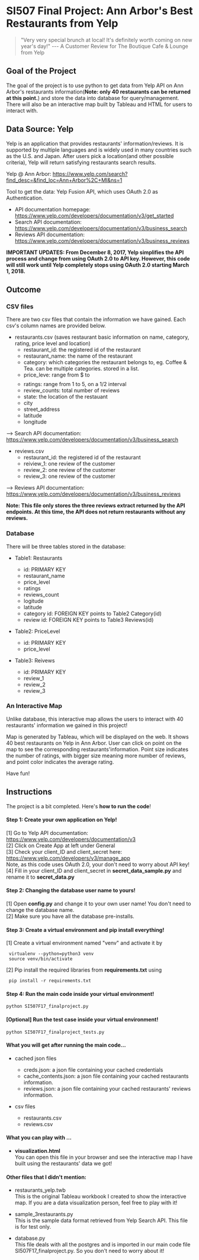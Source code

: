 # SI507 Final Project: Ann Arbor's Best Restaurants from Yelp


>  "Very very special brunch at local! It's definitely worth coming on new year's day!" 
                                                             --- A Customer Review for The Boutique Cafe & Lounge from Yelp


## Goal of the Project

The goal of the project is to use python to get data from Yelp API on Ann Arbor's restaurants information(**Note: only 40 restaurants can be returned at this point.**) and store the data into database for query/management. There will also be an interactive map built by Tableau and HTML for users to interact with. 

## Data Source: Yelp

Yelp is an application that provides restaurants' information/reviews. It is supported by multiple languages and is widely used in many countries such as the U.S. and Japan. After users pick a location(and other possible criteria), Yelp will return satisfying restaurants search results. 

Yelp @ Ann Arbor: https://www.yelp.com/search?find_desc=&find_loc=Ann+Arbor%2C+MI&ns=1

Tool to get the data: Yelp Fusion API, which uses OAuth 2.0 as Authentication.
  * API documentation homepage: https://www.yelp.com/developers/documentation/v3/get_started
  * Search API documentation: https://www.yelp.com/developers/documentation/v3/business_search
  * Reviews API documentation: https://www.yelp.com/developers/documentation/v3/business_reviews

**IMPORTANT UPDATES: From December 8, 2017, Yelp simplifies the API process and change from using OAuth 2.0 to API key. However, this code will still work until Yelp completely stops using OAuth 2.0 starting March 1, 2018.**

## Outcome

### CSV files

There are two csv files that contain the information we have gained. Each csv's column names are provided below.

* restaurants.csv (saves restaurant basic information on name, category, rating, price level and location)
  * restaurant_id: the registered id of the restaurant
  * restaurant_name: the name of the restaurant
  * category: which categories the restaurant belongs to, eg. Coffee & Tea. can be multiple categories. stored in a list.
  * price_leve: range from $ to $$$$
  * ratings: range from 1 to 5, on a 1/2 interval
  * review_counts: total number of reviews
  * state: the location of the restauant
  * city
  * street_address
  * latitude
  * longitude
  
--> Search API documentation: https://www.yelp.com/developers/documentation/v3/business_search


* reviews.csv
   * restaurant_id: the registered id of the restaurant
   * reiview_1: one review of the customer
   * review_2: one review of the customer
   * review_3: one review of the customer

--> Reviews API documentation: https://www.yelp.com/developers/documentation/v3/business_reviews


**Note: This file only stores the three reviews extract returned by the API endpoints. At this time, the API does not return restaurants without any reviews.** 


### Database

There will be three tables stored in the database:

* Table1: Restaurants
  * id: PRIMARY KEY
  * restaurant_name
  * price_level
  * ratings
  * reviews_count
  * logitude
  * latitude
  * category id: FOREIGN KEY points to Table2 Category(id)
  * review id:  FOREIGN KEY points to Table3 Reviews(id)
  
  
* Table2: PriceLevel
  * id: PRIMARY KEY
  * price_level
  
* Table3: Reivews
  * id: PRIMARY KEY
  * review_1
  * review_2
  * review_3
  
  
### An Interactive Map

Unlike database, this interactive map allows the users to interact with 40 restaurants' information we gained in this project! 

Map is generated by Tableau, which will be displayed on the web. It shows 40 best restaurants on Yelp in Ann Arbor. User can click on point on the map to see the corresponding restaurants'information. Point size indicates the number of ratings, with bigger size meaning more number of reviews, and point color indicates the average rating.

Have fun!


## Instructions
The project is a bit completed. Here's **how to run the code**!
#### Step 1: Create your own application on Yelp!
 [1] Go to Yelp API documentation: https://www.yelp.com/developers/documentation/v3 <br/>
 [2] Click on Create App at left under General <br/>
 [3] Check your client_ID and client_secret here: https://www.yelp.com/developers/v3/manage_app <br/>
     Note, as this code uses OAuth 2.0, your don't need to worry about API key! <br/>
 [4] Fill in your client_ID and client_secret in **secret_data_sample.py** and rename it to **secret_data.py**

#### Step 2: Changing the database user name to yours!
 [1] Open **config.py** and change it to your own user name! You don't need to change the database name.<br/>
 [2] Make sure you have all the database pre-installs.
 
#### Step 3: Create a virtual environment and pip install everything!
 [1] Create a virtual environment named "venv" and activate it by <br/>
```
 virtualenv --python=python3 venv
 source venv/bin/activate
```
 [2] Pip install the required libraries from **requirements.txt** using <br/>
```
 pip install -r requirements.txt
```
 #### Step 4: Run the main code inside your virtual environment!
 ```
 python SI507F17_finalproject.py
```

 #### [Optional] Run the test case inside your virtual environment!
 ```
 python SI507F17_finalproject_tests.py
```

 #### What you will get after running the main code...
 * cached json files
    * creds.json:  a json file containing your cached credentials
    * cache_contents.json: a json file containing your cached restaurants information. 
    * reviews.json: a json file containing your cached restaurants' reviews information.
  
 * csv files
    * restaurants.csv
    * reviews.csv
  
  
 #### What you can play with ...
 * **visualization.html**   <br/>
  You can open this file in your browser and see the interactive map I have built using the restaurants' data we got!
  
 #### Other files that I didn't mention:
 * restaurants_yelp.twb   <br/>
  This is the original Tableau workbook I created to show the interactive map. If you are a data visualization person, feel free to play with it!
  
 * sample_3restaurants.py   <br/>
 This is the sample data format retrieved from Yelp Search API. This file is for test only.
 
 * database.py   <br/>
 This file deals with all the postgres and is imported in our main code file SI507F17_finalproject.py. So you don't need to worry about it!






